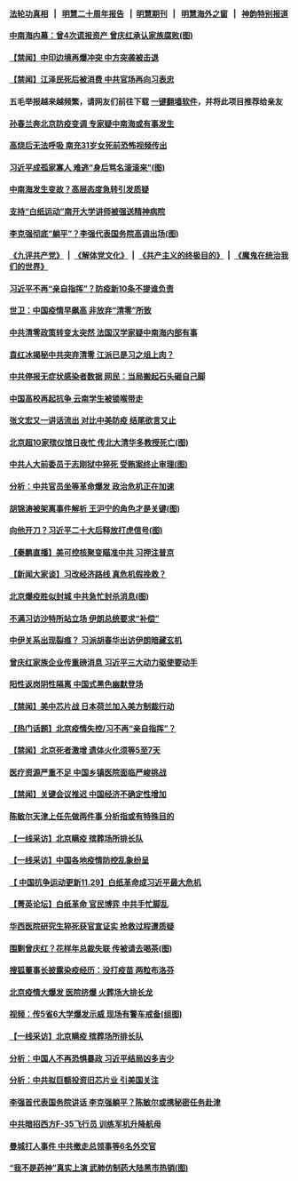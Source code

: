 #### [法轮功真相](https://github.com/gfw-breaker/truth/blob/master/README.md?t=0) &nbsp;&nbsp;|&nbsp;&nbsp; [明慧二十周年报告](https://github.com/gfw-breaker/mh-reports/blob/master/README.md?t=0) &nbsp;&nbsp;|&nbsp;&nbsp;[明慧期刊](https://github.com/gfw-breaker/mh-qikan) &nbsp;&nbsp;|&nbsp;&nbsp; [明慧海外之窗](https://github.com/gfw-breaker/mh-news/blob/master/README.md?t=0) &nbsp;&nbsp;|&nbsp;&nbsp; [神韵特别报道](https://github.com/gfw-breaker/mh-news/blob/master/shenyun.md?t=0)
#### [ 中南海内幕：曾4次谎报资产 曾庆红承认家族腐败(图)](https://github.com/gfw-breaker/banned-news1/blob/master/pages/p2/1024150.md)
#### [ 【禁闻】中印边境再爆冲突 中方突袭被击退](https://github.com/gfw-breaker/banned-news1/blob/master/pages/prog204/a103598020.md)
#### [ 【禁闻】江泽民死后被消费 中共官场再向习表忠](https://github.com/gfw-breaker/banned-news1/blob/master/pages/prog204/a103598015.md)
#### 五毛举报越来越频繁，请网友们前往下载 [一键翻墙软件](https://github.com/gfw-breaker/ssr-accounts)，并将此项目推荐给亲友
#### [ 孙春兰奔北京防疫变调 专家疑中南海或有事发生](https://github.com/gfw-breaker/banned-news1/blob/master/pages/nsc413/n13884839.md)
#### [ 高烧后无法呼吸 南充31岁女死前恐怖视频传出](https://github.com/gfw-breaker/banned-news1/blob/master/pages/prog204/a103598257.md)
#### [ 习近平成孤家寡人 难逃“身后骂名滚滚来”(图)](https://github.com/gfw-breaker/banned-news1/blob/master/pages/p2/1024097.md)
#### [ 中南海发生变故？高层态度急转引发质疑](https://github.com/gfw-breaker/banned-news1/blob/master/pages/prog204/a103597790.md)
#### [ 支持“白纸运动”南开大学讲师被强送精神病院](https://github.com/gfw-breaker/banned-news1/blob/master/pages/prog204/a103598193.md)
#### [ 李克强彻底“躺平”？李强代表国务院高调出场(图)](https://github.com/gfw-breaker/banned-news1/blob/master/pages/p2/1024021.md)
#### [《九评共产党》](https://github.com/begood0513/9ping.md/blob/master/README.md) &nbsp;|&nbsp; [《解体党文化》](../../../../jtdwh.md/blob/master/README.md)  &nbsp;|&nbsp; [《共产主义的终极目的》](../../../../gczydzjmd.md/blob/master/README.md) &nbsp;|&nbsp; [《魔鬼在统治我们的世界》](../../../../mgztzwmdsj.md/blob/master/README.md) 
#### [ 习近平不再“亲自指挥”？防疫新10条不提谁负责](https://github.com/gfw-breaker/banned-news1/blob/master/pages/prog204/a103597827.md)
#### [ 世卫：中国疫情早飙高 非放弃“清零”所致](https://github.com/gfw-breaker/banned-news1/blob/master/pages/prog204/a103598107.md)
#### [ 中共清零政策转变太突然 法国汉学家疑中南海内部有事](https://github.com/gfw-breaker/banned-news1/blob/master/pages/soh5/679437.md)
#### [ 袁红冰揭秘中共突弃清零 江派已是习之俎上肉？](https://github.com/gfw-breaker/banned-news1/blob/master/pages/prog204/a103598486.md)
#### [ 中共停报无症状感染者数据 网民：当局搬起石头砸自己脚](https://github.com/gfw-breaker/banned-news1/blob/master/pages/prog204/a103598262.md)
#### [ 中国高校再起抗争 云南学生被锁喉带走](https://github.com/gfw-breaker/banned-news1/blob/master/pages/prog204/a103597862.md)
#### [ 张文宏又一讲话流出 对比中美防疫 结尾欲言又止](https://github.com/gfw-breaker/banned-news1/blob/master/pages/soh5/679383.md)
#### [ 北京超10家殡仪馆日夜忙 传北大清华多教授死亡(图)](https://github.com/gfw-breaker/banned-news1/blob/master/pages/p1/1024136.md)
#### [ 中共人大前委员于志刚狱中猝死 受贿案终止审理(图)](https://github.com/gfw-breaker/banned-news1/blob/master/pages/p2/1024086.md)
#### [ 分析：中共官员坐等革命爆发 政治危机正在加速](https://github.com/gfw-breaker/banned-news1/blob/master/pages/prog204/a103598456.md)
#### [ 胡锦涛被架离事件解析 王沪宁的角色才是关键(图)](https://github.com/gfw-breaker/banned-news1/blob/master/pages/p2/1023952.md)
#### [ 向他开刀？习近平二十大后释放打虎信号(图)](https://github.com/gfw-breaker/banned-news1/blob/master/pages/p2/1024000.md)
#### [ 【秦鹏直播】美可控核聚变瞄准中共 习押注普京](https://github.com/gfw-breaker/banned-news1/blob/master/pages/nsc413/n13884975.md)
#### [ 【新闻大家谈】习改经济路线 真危机假挽救？](https://github.com/gfw-breaker/banned-news1/blob/master/pages/nsc413/n13884814.md)
#### [ 北京爆疫胜似封城 中共急忙封杀消息(图)](https://github.com/gfw-breaker/banned-news1/blob/master/pages/p1/1024125.md)
#### [ 不满习访沙特所站立场 伊朗总统要求“补偿”](https://github.com/gfw-breaker/banned-news1/blob/master/pages/nsc413/n13884986.md)
#### [ 中伊关系出现裂痕？ 习派胡春华出访伊朗暗藏玄机](https://github.com/gfw-breaker/banned-news1/blob/master/pages/soh5/679410.md)
#### [ 曾庆红家族企业传重磅消息 习近平三大动力驱使要动手](https://github.com/gfw-breaker/banned-news1/blob/master/pages/soh5/679212.md)
#### [ 阳性返岗阴性隔离 中国式黑色幽默登场](https://github.com/gfw-breaker/banned-news1/blob/master/pages/prog204/a103597988.md)
#### [ 【禁闻】美中芯片战 日本荷兰加入美方制裁行动](https://github.com/gfw-breaker/banned-news1/blob/master/pages/prog204/a103598012.md)
#### [ 【热门话题】北京疫情失控/习不再“亲自指挥”？](https://github.com/gfw-breaker/banned-news1/blob/master/pages/prog204/a103597822.md)
#### [ 【禁闻】北京死者激增 遗体火化须等5至7天](https://github.com/gfw-breaker/banned-news1/blob/master/pages/prog204/a103598010.md)
#### [ 医疗资源严重不足 中国乡镇医院面临严峻挑战](https://github.com/gfw-breaker/banned-news1/blob/master/pages/prog204/a103598213.md)
#### [ 【禁闻】关键会议推迟 中国经济不确定性增加](https://github.com/gfw-breaker/banned-news1/blob/master/pages/prog204/a103598017.md)
#### [ 陈敏尔天津上任先做两件事 分析指或有特殊目的](https://github.com/gfw-breaker/banned-news1/blob/master/pages/soh5/679335.md)
#### [ 【一线采访】北京瞒疫 殡葬场所排长队](https://github.com/gfw-breaker/banned-news1/blob/master/pages/nf4514/n13884598.md)
#### [ 【一线采访】中国各地疫情防控乱象纷呈](https://github.com/gfw-breaker/banned-news1/blob/master/pages/nsc413/n13884826.md)
#### [ 【 中国抗争运动更新11.29】白纸革命成习近平最大危机](https://github.com/gfw-breaker/banned-news1/blob/master/pages/prog204/a103586163.md)
#### [ 【菁英论坛】白纸革命 官民博弈 中共手忙脚乱](https://github.com/gfw-breaker/banned-news1/blob/master/pages/nsc413/n13884972.md)
#### [ 华西医院研究生猝死获官宣证实 抢救过程遭质疑](https://github.com/gfw-breaker/banned-news1/blob/master/pages/prog204/a103598274.md)
#### [ 围剿曾庆红？花样年总裁失联 传被请去喝茶(图)](https://github.com/gfw-breaker/banned-news1/blob/master/pages/p2/1024008.md)
#### [ 搜狐董事长披露染疫经历：没打疫苗 两粒布洛芬](https://github.com/gfw-breaker/banned-news1/blob/master/pages/nsc413/n13884853.md)
#### [ 北京疫情大爆发 医院挤爆 火葬场大排长龙](https://github.com/gfw-breaker/banned-news1/blob/master/pages/prog204/a103598351.md)
#### [ 视频：传5省6大学爆发示威&nbsp;现场有警车戒备(组图)](https://github.com/gfw-breaker/banned-news1/blob/master/pages/p1/1024043.md)
#### [ 【一线采访】北京瞒疫 殡葬场所排长队](https://github.com/gfw-breaker/banned-news1/blob/master/pages/nsc413/n13884598.md)
#### [ 分析：中国人不再恐惧暴政 习近平结局凶多吉少](https://github.com/gfw-breaker/banned-news1/blob/master/pages/prog204/a103597610.md)
#### [ 分析：中共拟巨额投资旧芯片业 引美国关注](https://github.com/gfw-breaker/banned-news1/blob/master/pages/nf4514/n13884391.md)
#### [ 李强首代表国务院讲话 李克强躺平？陈敏尔或携秘密任务赴津](https://github.com/gfw-breaker/banned-news1/blob/master/pages/prog204/a103597667.md)
#### [ 中共暗招西方F-35飞行员 训练军机升降航母](https://github.com/gfw-breaker/banned-news1/blob/master/pages/nsc413/n13884980.md)
#### [ 曼城打人事件 中共撤走总领事等6名外交官](https://github.com/gfw-breaker/banned-news1/blob/master/pages/nsc413/n13884830.md)
#### [ “我不是药神”真实上演 武肺仿制药大陆黑市热销(图)](https://github.com/gfw-breaker/banned-news1/blob/master/pages/p1/1024069.md)
